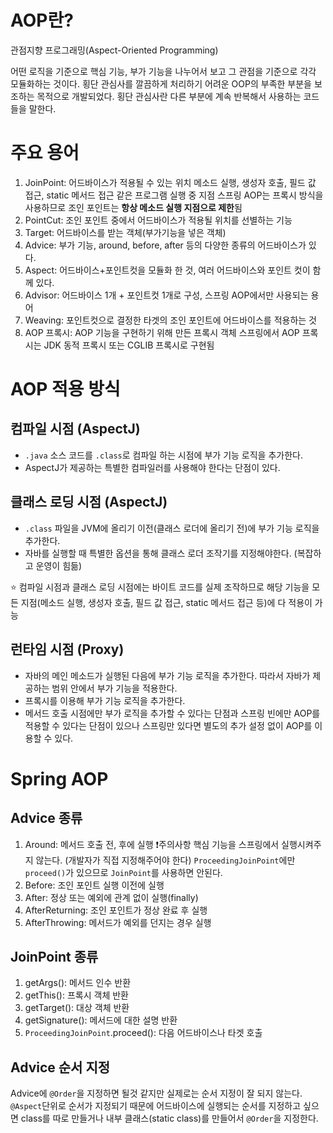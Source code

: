 # AOP란?
관점지향 프로그래밍(Aspect-Oriented Programming)

어떤 로직을 기준으로 핵심 기능, 부가 기능을 나누어서 보고 그 관점을 기준으로 각각 모듈화하는 것이다.
횡단 관심사를 깔끔하게 처리하기 어려운 OOP의 부족한 부분을 보조하는 목적으로 개발되었다.
	횡단 관심사란 다른 부분에 계속 반복해서 사용하는 코드들을 말한다.

# 주요 용어

1. JoinPoint: 어드바이스가 적용될 수 있는 위치
	메소드 실행, 생성자 호출, 필드 값 접근, static 메서드 접근 같은 프로그램 실행 중 지점
	스프링 AOP는 프록시 방식을 사용하므로 조인 포인트는 **항상 메소드 실행 지점으로 제한**됨
2. PointCut: 조인 포인트 중에서 어드바이스가 적용될 위치를 선별하는 기능
2. Target: 어드바이스를 받는 객체(부가기능을 넣은 객체)
3. Advice: 부가 기능, around, before, after 등의 다양한 종류의 어드바이스가 있다.
4. Aspect: 어드바이스+포인트컷을 모듈화 한 것, 여러 어드바이스와 포인트 컷이 함께 있다.
5. Advisor: 어드바이스 1개 + 포인트컷 1개로 구성, 스프링 AOP에서만 사용되는 용어
6. Weaving: 포인트컷으로 결정한 타겟의 조인 포인트에 어드바이스를 적용하는 것
7. AOP 프록시: AOP 기능을 구현하기 위해 만든 프록시 객체
	스프링에서 AOP 프록시는 JDK 동적 프록시 또는 CGLIB 프록시로 구현됨

# AOP 적용 방식

## 컴파일 시점 (AspectJ)

* `.java` 소스 코드를 `.class`로 컴파일 하는 시점에 부가 기능 로직을 추가한다.
* AspectJ가 제공하는 특별한 컴파일러를 사용해야 한다는 단점이 있다.
## 클래스 로딩 시점 (AspectJ)

* `.class` 파일을 JVM에 올리기 이전(클래스 로더에 올리기 전)에 부가 기능 로직을 추가한다.
* 자바를 실행할 때 특별한 옵션을 통해 클래스 로더 조작기를 지정해야한다. (복잡하고 운영이 힘듦)

⭐️ 컴파일 시점과 클래스 로딩 시점에는 바이트 코드를 실제 조작하므로 해당 기능을 모든 지점(메소드 실행, 생성자 호출, 필드 값 접근, static 메서드 접근 등)에 다 적용이 가능
## 런타임 시점 (Proxy)

* 자바의 메인 메소드가 실행된 다음에 부가 기능 로직을 추가한다.
	따라서 자바가 제공하는 범위 안에서 부가 기능을 적용한다.
* 프록시를 이용해 부가 기능 로직을 추가한다.
* 메서드 호출 시점에만 부가 로직을 추가할 수 있다는 단점과 스프링 빈에만 AOP를 적용할 수 있다는 단점이 있으나 스프링만 있다면 별도의 추가 설정 없이 AOP를 이용할 수 있다.

# Spring AOP

## Advice 종류

1. Around: 메서드 호출 전, 후에 실행
	❗️주의사항
	핵심 기능을 스프링에서 실행시켜주지 않는다. (개발자가 직접 지정해주어야 한다)
	`ProceedingJoinPoint`에만 `proceed()`가 있으므로 `JoinPoint`를 사용하면 안된다.
2. Before: 조인 포인트 실행 이전에 실행
3. After: 정상 또는 예외에 관계 없이 실행(finally)
4. AfterReturning: 조인 포인트가 정상 완료 후 실행
5. AfterThrowing: 메서드가 예외를 던지는 경우 실행

## JoinPoint 종류

1. getArgs(): 메서드 인수 반환
2. getThis(): 프록시 객체 반환
3. getTarget(): 대상 객체 반환
4. getSignature(): 메서드에 대한 설명 반환
5. `ProceedingJoinPoint`.proceed(): 다음 어드바이스나 타겟 호출

## Advice 순서 지정

Advice에 `@Order`을 지정하면 될것 같지만 실제로는 순서 지정이 잘 되지 않는다.
`@Aspect`단위로 순서가 지정되기 때문에 어드바이스에 실행되는 순서를 지정하고 싶으면 class를 따로 만들거나 내부 클래스(static class)를 만들어서 `@Order`을 지정한다.
